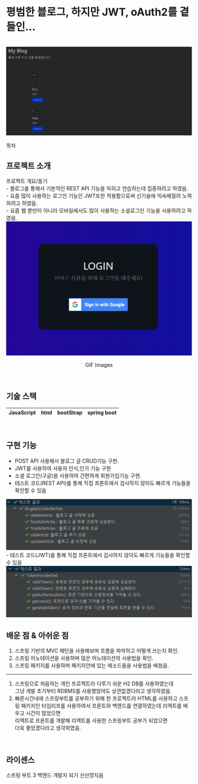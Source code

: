 # 평범한 블로그, 하지만 JWT, oAuth2를 곁들인...

<p align="center">
  <br>
  <img src="/images/main.PNG">
  <br>
</p>

목차

## 프로젝트 소개

<p align="justify">
프로젝트 개요/동기
<br>
- 블로그를 통해서 기본적인 REST API 기능을 익히고 연습하는데 집중하려고 하였음.<br>
-  요즘 많이 사용하는 로그인 기능인 JWT또한 적용함으로써 신기술에 익숙해질려 노력하려고 하였음.<br>
-  요즘 웹 뿐만이 아니라 모바일에서도 많이 사용하는 소셜로그인 기능을 사용하려고 하였음.<br>

<img src="/images/socialLogin.PNG">

</p>

<p align="center">
GIF Images
</p>

<br>

## 기술 스택

| JavaScript | html  | bootStrap | spring boot |
| :--------: |:-----:|:---------:|:-----------:|


<br>

## 구현 기능
- POST API 사용해서 블로그 글 CRUD기능 구현.
- JWT를 사용하여 사용자 인식,인가 기능 구현
- 소셜 로그인(구글)을 사용하여 간편하게 회원가입기능 구현.
- 테스트 코드(REST API)를 통해 직접 프론트에서 검사하지 않아도 빠르게 기능들을 확인할 수 있음<br>
<img src="/images/blogApiTest.PNG">
- 테스트 코드(JWT)를 통해 직접 프론트에서 검사하지 않아도 빠르게 기능들을 확인할 수 있음<br>
<img src="/images/jwtTest.PNG">
<br>

## 배운 점 & 아쉬운 점
1. 스프링 기반의 MVC 패턴을 사용해보며 흐름을 파악하고 어떻게 쓰는지 확인.
2. 스프링 어노테이션을 사용하며 많은 어노테이션의 사용법을 확인.
3. 스프링 패키지를 사용하며 패키지안에 있는 메소드들을 사용법을 배웠음.

-------------------------------------------------------------
1. 스프링으로 처음하는 개인 프로젝트라 다루기 쉬운 H2 DB를 사용하였는데<br>
그냥 개발 초기부터 RDBMS를 사용했었어도 상관없겠다라고 생각하였음.
2. 빠른시간내에 스프링부트를 공부하기 위해 한 프로젝트라 HTML를 사용하고 스프링 패키지인
타임리프를 사용하여서 프론트와 백엔드를 연결하였는데 리액트를 배우고 시간이 많았으면
<br> 리액트로 프론트를 개발해 리액트를 사용한 스프링부트 공부가 되었으면 
<br> 더욱 좋았겠다라고 생각하였음.


<p align="justify">

</p>

<br>

## 라이센스

스프링 부트 3 백엔드 개발자 되기 신선영지음